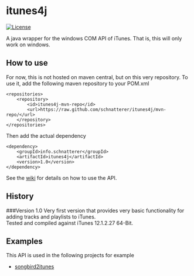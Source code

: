 # itunes4j

[![License](https://img.shields.io/github/license/schnatterer/itunes4j.svg)](LICENSE)

A java wrapper for the windows COM API of iTunes. That is, this will only work on windows.

## How to use
For now, this is not hosted on maven central, but on this very repository. To use it, add the following maven repository to your POM.xml

    <repositories>
        <repository>
            <id>itunes4j-mvn-repo</id>
            <url>https://raw.github.com/schnatterer/itunes4j/mvn-repo/</url>
        </repository>
    </repositories>
Then add the actual dependency

    <dependency>
        <groupId>info.schnatterer</groupId>
        <artifactId>itunes4j</artifactId>
        <version>1.0</version>
    </dependency>

See the [wiki](https://github.com/schnatterer/itunes4j/wiki) for details on how to use the API.
    
## History
###Version 1.0
Very first version that provides very basic functionality for adding tracks and playlists to iTunes.   
Tested and compiled against iTunes 12.1.2.27 64-Bit.


## Examples
This API is used in the following projects for example
- [songbird2itunes](https://github.com/schnatterer/songbird2itunes)
